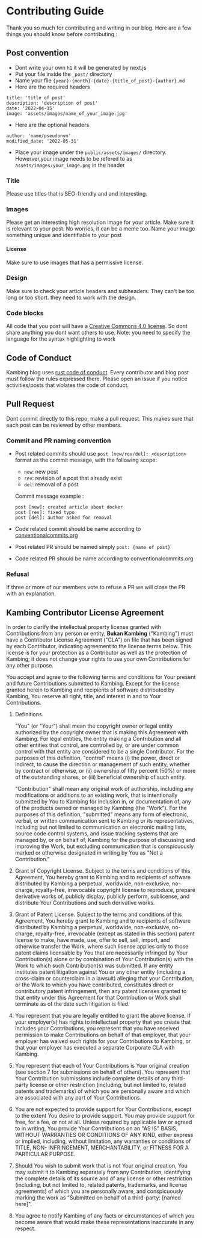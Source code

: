 # Contributing Guide
Thank you so much for contributing and writing in our blog. Here are a few things you should know before contributing :

## Post convention
- Dont write your own `h1` it will be generated by next.js
- Put your file inside the `_post/` directory
- Name your file `{year}-{month}-{date}-{title_of_post}-{author}.md`
- Here are the required headers
``` 
title: 'title of post'
description: 'description of post'
date: '2022-04-15'
image: 'assets/images/name_of_your_image.jpg'
```
- Here are the optional headers
```
author: 'name/pseudonym'
modified_date: '2022-05-31'
```
- Place your image under the `public/assets/images/` directory. Howerver,your image needs to be refered to as `assets/images/your_image.png` in the header

### Title
Please use titles that is SEO-friendly and and interesting.

### Images
Please get an interesting high resolution image for your article. Make sure it is relevant to your post. No worries, it can be a meme too.
Name your image something unique and identifiable to your post 

#### License
Make sure to use images that has a permissive license.

### Design
Make sure to check your article headers and subheaders. They can't be too long or too short. they need to work with the design.

### Code blocks
All code that you post will have a [Creative Commons 4.0 license](https://creativecommons.org/licenses/by-sa/4.0/). So dont share anything you dont want others to use.
Note: you need to specify the language for the syntax highlighting to work


## Code of Conduct
Kambing blog uses [rust code of conduct](https://www.rust-lang.org/policies/code-of-conduct). Every contributor and blog post must follow the rules expressed there. Please open an issue if you notice activities/posts that violates the code of conduct.

## Pull Request
Dont commit directly to this repo, make a pull request. This makes sure that each post can be reviewed by other members.

### Commit and PR naming convention
- Post related commits should use `post [new/rev/del]: <description>` format as the commit message, with the following scope:
	- `new`: new post
	- `rev`: revision of a post that already exist
	- `del`: removal of a post

    Commit message example :
	```
    post [new]: created article about docker
	post [rev]: fixed typo
	post [del]: author asked for removal
	```
- Code related commit should be name according to [conventionalcommits.org](https://www.conventionalcommits.org/en/v1.0.0/)
- Post related PR should be named simply `post: {name of post}`
- Code related PR should be name according to conventionalcommits.org

### Refusal
If three or more of our members vote to refuse a PR we will close the PR with an explanation.

## Kambing Contributor License Agreement

In order to clarify the intellectual property license granted with Contributions from any person or entity, **Bukan Kambing** ("Kambing") must have a Contributor License Agreement ("CLA") on file that has been signed by each Contributor, indicating agreement to the license terms below. This license is for your protection as a Contributor as well as the protection of Kambing; it does not change your rights to use your own Contributions for any other purpose.

You accept and agree to the following terms and conditions for Your present and future Contributions submitted to Kambing. Except for the license granted herein to Kambing and recipients of software distributed by Kambing, You reserve all right, title, and interest in and to Your Contributions.

1. Definitions.

    "You" (or "Your") shall mean the copyright owner or legal entity authorized by the copyright owner that is making this Agreement with Kambing. For legal entities, the entity making a Contribution and all other entities that control, are controlled by, or are under common control with that entity are considered to be a single Contributor. For the purposes of this definition, "control" means (i) the power, direct or indirect, to cause the direction or management of such entity, whether by contract or otherwise, or (ii) ownership of fifty percent (50%) or more of the outstanding shares, or (iii) beneficial ownership of such entity.

    "Contribution" shall mean any original work of authorship, including any modifications or additions to an existing work, that is intentionally submitted by You to Kambing for inclusion in, or documentation of, any of the products owned or managed by Kambing (the "Work"). For the purposes of this definition, "submitted" means any form of electronic, verbal, or written communication sent to Kambing or its representatives, including but not limited to communication on electronic mailing lists, source code control systems, and issue tracking systems that are managed by, or on behalf of, Kambing for the purpose of discussing and improving the Work, but excluding communication that is conspicuously marked or otherwise designated in writing by You as "Not a Contribution."

2. Grant of Copyright License. Subject to the terms and conditions of this Agreement, You hereby grant to Kambing and to recipients of software distributed by Kambing a perpetual, worldwide, non-exclusive, no-charge, royalty-free, irrevocable copyright license to reproduce, prepare derivative works of, publicly display, publicly perform, sublicense, and distribute Your Contributions and such derivative works.

2. Grant of Patent License. Subject to the terms and conditions of this Agreement, You hereby grant to Kambing and to recipients of software distributed by Kambing a perpetual, worldwide, non-exclusive, no-charge, royalty-free, irrevocable (except as stated in this section) patent license to make, have made, use, offer to sell, sell, import, and otherwise transfer the Work, where such license applies only to those patent claims licensable by You that are necessarily infringed by Your Contribution(s) alone or by combination of Your Contribution(s) with the Work to which such Contribution(s) was submitted. If any entity institutes patent litigation against You or any other entity (including a cross-claim or counterclaim in a lawsuit) alleging that your Contribution, or the Work to which you have contributed, constitutes direct or contributory patent infringement, then any patent licenses granted to that entity under this Agreement for that Contribution or Work shall terminate as of the date such litigation is filed.

4. You represent that you are legally entitled to grant the above license. If your employer(s) has rights to intellectual property that you create that includes your Contributions, you represent that you have received permission to make Contributions on behalf of that employer, that your employer has waived such rights for your Contributions to Kambing, or that your employer has executed a separate Corporate CLA with Kambing.

5. You represent that each of Your Contributions is Your original creation (see section 7 for submissions on behalf of others). You represent that Your Contribution submissions include complete details of any third-party license or other restriction (including, but not limited to, related patents and trademarks) of which you are personally aware and which are associated with any part of Your Contributions.

6. You are not expected to provide support for Your Contributions, except to the extent You desire to provide support. You may provide support for free, for a fee, or not at all. Unless required by applicable law or agreed to in writing, You provide Your Contributions on an "AS IS" BASIS, WITHOUT WARRANTIES OR CONDITIONS OF ANY KIND, either express or implied, including, without limitation, any warranties or conditions of TITLE, NON- INFRINGEMENT, MERCHANTABILITY, or FITNESS FOR A PARTICULAR PURPOSE.

7. Should You wish to submit work that is not Your original creation, You may submit it to Kambing separately from any Contribution, identifying the complete details of its source and of any license or other restriction (including, but not limited to, related patents, trademarks, and license agreements) of which you are personally aware, and conspicuously marking the work as "Submitted on behalf of a third-party: [named here]".

8. You agree to notify Kambing of any facts or circumstances of which you become aware that would make these representations inaccurate in any respect.

